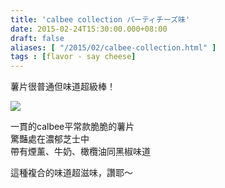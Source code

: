 ```yaml
---
title: 'calbee collection パーティチーズ味'
date: 2015-02-24T15:30:00.000+08:00
draft: false
aliases: [ "/2015/02/calbee-collection.html" ]
tags : [flavor - say cheese]
---
```


薯片很普通但味道超級棒！  

[![](https://farm9.staticflickr.com/8611/16282631420_ee19f39dc4_z.jpg)](https://farm9.staticflickr.com/8611/16282631420_ee19f39dc4_z.jpg)

一貫的calbee平常款脆脆的薯片  
驚豔處在濃郁芝士中  
帶有煙薰、牛奶、橄欖油同黑椒味道  
  
這種複合的味道超滋味，讚耶～